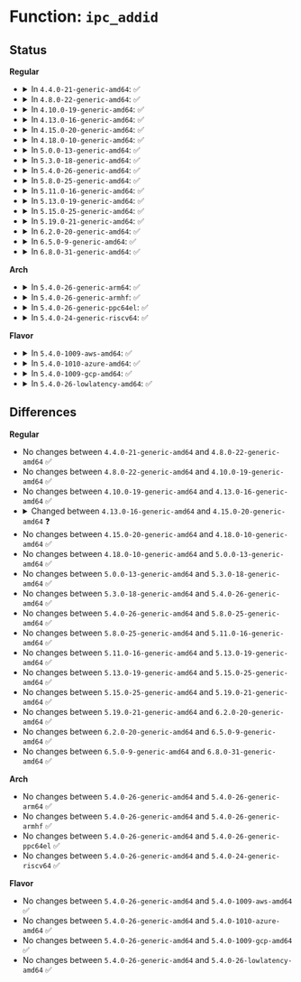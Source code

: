 # Function: <code>ipc_addid</code>

## Status
<b>Regular</b>
<ul>
<li>
<details>
<summary>In <code>4.4.0-21-generic-amd64</code>: ✅</summary>

```c
int ipc_addid(struct ipc_ids * ids, struct kern_ipc_perm * new, int size)
```

```json
{
  "name": "ipc_addid",
  "collision_type": "Unique Global",
  "inline_type": "No",
  "funcs": [
    {
      "addr": 18446744071582141024,
      "name": "ipc_addid",
      "external": true,
      "loc": "ipc/util.c:220",
      "file": "ipc/util.c",
      "inline": "seen, unknown",
      "caller_inline": [],
      "caller_func": [
        "ipc/msg.c:newque",
        "ipc/sem.c:newary",
        "ipc/shm.c:newseg"
      ]
    }
  ],
  "symbols": [
    {
      "addr": 18446744071582141024,
      "name": "ipc_addid",
      "section": ".text",
      "bind": "STB_GLOBAL",
      "size": 251
    }
  ]
}
```
</details>
</li>
<li>
<details>
<summary>In <code>4.8.0-22-generic-amd64</code>: ✅</summary>

```c
int ipc_addid(struct ipc_ids * ids, struct kern_ipc_perm * new, int size)
```

```json
{
  "name": "ipc_addid",
  "collision_type": "Unique Global",
  "inline_type": "No",
  "funcs": [
    {
      "addr": 18446744071582357088,
      "name": "ipc_addid",
      "external": true,
      "loc": "ipc/util.c:220",
      "file": "ipc/util.c",
      "inline": "seen, unknown",
      "caller_inline": [],
      "caller_func": [
        "ipc/msg.c:newque",
        "ipc/sem.c:newary",
        "ipc/shm.c:newseg"
      ]
    }
  ],
  "symbols": [
    {
      "addr": 18446744071582357088,
      "name": "ipc_addid",
      "section": ".text",
      "bind": "STB_GLOBAL",
      "size": 252
    }
  ]
}
```
</details>
</li>
<li>
<details>
<summary>In <code>4.10.0-19-generic-amd64</code>: ✅</summary>

```c
int ipc_addid(struct ipc_ids * ids, struct kern_ipc_perm * new, int size)
```

```json
{
  "name": "ipc_addid",
  "collision_type": "Unique Global",
  "inline_type": "No",
  "funcs": [
    {
      "addr": 18446744071582448448,
      "name": "ipc_addid",
      "external": true,
      "loc": "ipc/util.c:220",
      "file": "ipc/util.c",
      "inline": "seen, unknown",
      "caller_inline": [],
      "caller_func": [
        "ipc/msg.c:newque",
        "ipc/sem.c:newary",
        "ipc/shm.c:newseg"
      ]
    }
  ],
  "symbols": [
    {
      "addr": 18446744071582448448,
      "name": "ipc_addid",
      "section": ".text",
      "bind": "STB_GLOBAL",
      "size": 252
    }
  ]
}
```
</details>
</li>
<li>
<details>
<summary>In <code>4.13.0-16-generic-amd64</code>: ✅</summary>

```c
int ipc_addid(struct ipc_ids * ids, struct kern_ipc_perm * new, int size)
```

```json
{
  "name": "ipc_addid",
  "collision_type": "Unique Global",
  "inline_type": "No",
  "funcs": [
    {
      "addr": 18446744071582527536,
      "name": "ipc_addid",
      "external": true,
      "loc": "ipc/util.c:220",
      "file": "ipc/util.c",
      "inline": "seen, unknown",
      "caller_inline": [],
      "caller_func": [
        "ipc/msg.c:newque",
        "ipc/sem.c:newary",
        "ipc/shm.c:newseg"
      ]
    }
  ],
  "symbols": [
    {
      "addr": 18446744071582527536,
      "name": "ipc_addid",
      "section": ".text",
      "bind": "STB_GLOBAL",
      "size": 260
    }
  ]
}
```
</details>
</li>
<li>
<details>
<summary>In <code>4.15.0-20-generic-amd64</code>: ✅</summary>

```c
int ipc_addid(struct ipc_ids * ids, struct kern_ipc_perm * new, int limit)
```

```json
{
  "name": "ipc_addid",
  "collision_type": "Unique Global",
  "inline_type": "No",
  "funcs": [
    {
      "addr": 18446744071582675152,
      "name": "ipc_addid",
      "external": true,
      "loc": "ipc/util.c:245",
      "file": "ipc/util.c",
      "inline": "seen, unknown",
      "caller_inline": [],
      "caller_func": [
        "ipc/msg.c:newque",
        "ipc/sem.c:newary",
        "ipc/shm.c:newseg"
      ]
    }
  ],
  "symbols": [
    {
      "addr": 18446744071582675152,
      "name": "ipc_addid",
      "section": ".text",
      "bind": "STB_GLOBAL",
      "size": 839
    }
  ]
}
```
</details>
</li>
<li>
<details>
<summary>In <code>4.18.0-10-generic-amd64</code>: ✅</summary>

```c
int ipc_addid(struct ipc_ids * ids, struct kern_ipc_perm * new, int limit)
```

```json
{
  "name": "ipc_addid",
  "collision_type": "Unique Global",
  "inline_type": "No",
  "funcs": [
    {
      "addr": 18446744071582867968,
      "name": "ipc_addid",
      "external": true,
      "loc": "ipc/util.c:249",
      "file": "ipc/util.c",
      "inline": "seen, unknown",
      "caller_inline": [],
      "caller_func": [
        "ipc/msg.c:newque",
        "ipc/sem.c:newary",
        "ipc/shm.c:newseg"
      ]
    }
  ],
  "symbols": [
    {
      "addr": 18446744071582867968,
      "name": "ipc_addid",
      "section": ".text",
      "bind": "STB_GLOBAL",
      "size": 861
    }
  ]
}
```
</details>
</li>
<li>
<details>
<summary>In <code>5.0.0-13-generic-amd64</code>: ✅</summary>

```c
int ipc_addid(struct ipc_ids * ids, struct kern_ipc_perm * new, int limit)
```

```json
{
  "name": "ipc_addid",
  "collision_type": "Unique Global",
  "inline_type": "No",
  "funcs": [
    {
      "addr": 18446744071582976144,
      "name": "ipc_addid",
      "external": true,
      "loc": "ipc/util.c:248",
      "file": "ipc/util.c",
      "inline": "seen, unknown",
      "caller_inline": [],
      "caller_func": [
        "ipc/msg.c:newque",
        "ipc/sem.c:newary",
        "ipc/shm.c:newseg"
      ]
    }
  ],
  "symbols": [
    {
      "addr": 18446744071582976144,
      "name": "ipc_addid",
      "section": ".text",
      "bind": "STB_GLOBAL",
      "size": 868
    }
  ]
}
```
</details>
</li>
<li>
<details>
<summary>In <code>5.3.0-18-generic-amd64</code>: ✅</summary>

```c
int ipc_addid(struct ipc_ids * ids, struct kern_ipc_perm * new, int limit)
```

```json
{
  "name": "ipc_addid",
  "collision_type": "Unique Global",
  "inline_type": "No",
  "funcs": [
    {
      "addr": 18446744071583157616,
      "name": "ipc_addid",
      "external": true,
      "loc": "ipc/util.c:277",
      "file": "ipc/util.c",
      "inline": "seen, unknown",
      "caller_inline": [],
      "caller_func": [
        "ipc/msg.c:newque",
        "ipc/sem.c:newary",
        "ipc/shm.c:newseg"
      ]
    }
  ],
  "symbols": [
    {
      "addr": 18446744071583157616,
      "name": "ipc_addid",
      "section": ".text",
      "bind": "STB_GLOBAL",
      "size": 950
    }
  ]
}
```
</details>
</li>
<li>
<details>
<summary>In <code>5.4.0-26-generic-amd64</code>: ✅</summary>

```c
int ipc_addid(struct ipc_ids * ids, struct kern_ipc_perm * new, int limit)
```

```json
{
  "name": "ipc_addid",
  "collision_type": "Unique Global",
  "inline_type": "No",
  "funcs": [
    {
      "addr": 18446744071583263680,
      "name": "ipc_addid",
      "external": true,
      "loc": "ipc/util.c:277",
      "file": "ipc/util.c",
      "inline": "seen, unknown",
      "caller_inline": [],
      "caller_func": [
        "ipc/msg.c:newque",
        "ipc/sem.c:newary",
        "ipc/shm.c:newseg"
      ]
    }
  ],
  "symbols": [
    {
      "addr": 18446744071583263680,
      "name": "ipc_addid",
      "section": ".text",
      "bind": "STB_GLOBAL",
      "size": 950
    }
  ]
}
```
</details>
</li>
<li>
<details>
<summary>In <code>5.8.0-25-generic-amd64</code>: ✅</summary>

```c
int ipc_addid(struct ipc_ids * ids, struct kern_ipc_perm * new, int limit)
```

```json
{
  "name": "ipc_addid",
  "collision_type": "Unique Global",
  "inline_type": "No",
  "funcs": [
    {
      "addr": 18446744071583592048,
      "name": "ipc_addid",
      "external": true,
      "loc": "ipc/util.c:277",
      "file": "ipc/util.c",
      "inline": "seen, unknown",
      "caller_inline": [],
      "caller_func": [
        "ipc/msg.c:newque",
        "ipc/sem.c:newary",
        "ipc/shm.c:newseg"
      ]
    }
  ],
  "symbols": [
    {
      "addr": 18446744071583592048,
      "name": "ipc_addid",
      "section": ".text",
      "bind": "STB_GLOBAL",
      "size": 523
    }
  ]
}
```
</details>
</li>
<li>
<details>
<summary>In <code>5.11.0-16-generic-amd64</code>: ✅</summary>

```c
int ipc_addid(struct ipc_ids * ids, struct kern_ipc_perm * new, int limit)
```

```json
{
  "name": "ipc_addid",
  "collision_type": "Unique Global",
  "inline_type": "No",
  "funcs": [
    {
      "addr": 18446744071583712400,
      "name": "ipc_addid",
      "external": true,
      "loc": "ipc/util.c:277",
      "file": "ipc/util.c",
      "inline": "seen, unknown",
      "caller_inline": [],
      "caller_func": [
        "ipc/msg.c:newque",
        "ipc/sem.c:newary",
        "ipc/shm.c:newseg"
      ]
    }
  ],
  "symbols": [
    {
      "addr": 18446744071583712400,
      "name": "ipc_addid",
      "section": ".text",
      "bind": "STB_GLOBAL",
      "size": 528
    }
  ]
}
```
</details>
</li>
<li>
<details>
<summary>In <code>5.13.0-19-generic-amd64</code>: ✅</summary>

```c
int ipc_addid(struct ipc_ids * ids, struct kern_ipc_perm * new, int limit)
```

```json
{
  "name": "ipc_addid",
  "collision_type": "Unique Global",
  "inline_type": "No",
  "funcs": [
    {
      "addr": 18446744071583736928,
      "name": "ipc_addid",
      "external": true,
      "loc": "ipc/util.c:277",
      "file": "ipc/util.c",
      "inline": "seen, unknown",
      "caller_inline": [],
      "caller_func": [
        "ipc/msg.c:newque",
        "ipc/sem.c:newary",
        "ipc/shm.c:newseg"
      ]
    }
  ],
  "symbols": [
    {
      "addr": 18446744071583736928,
      "name": "ipc_addid",
      "section": ".text",
      "bind": "STB_GLOBAL",
      "size": 527
    }
  ]
}
```
</details>
</li>
<li>
<details>
<summary>In <code>5.15.0-25-generic-amd64</code>: ✅</summary>

```c
int ipc_addid(struct ipc_ids * ids, struct kern_ipc_perm * new, int limit)
```

```json
{
  "name": "ipc_addid",
  "collision_type": "Unique Global",
  "inline_type": "No",
  "funcs": [
    {
      "addr": 18446744071584098688,
      "name": "ipc_addid",
      "external": true,
      "loc": "ipc/util.c:278",
      "file": "ipc/util.c",
      "inline": "seen, unknown",
      "caller_inline": [],
      "caller_func": [
        "ipc/msg.c:newque",
        "ipc/sem.c:newary",
        "ipc/shm.c:newseg"
      ]
    }
  ],
  "symbols": [
    {
      "addr": 18446744071584098688,
      "name": "ipc_addid",
      "section": ".text",
      "bind": "STB_GLOBAL",
      "size": 284
    }
  ]
}
```
</details>
</li>
<li>
<details>
<summary>In <code>5.19.0-21-generic-amd64</code>: ✅</summary>

```c
int ipc_addid(struct ipc_ids * ids, struct kern_ipc_perm * new, int limit)
```

```json
{
  "name": "ipc_addid",
  "collision_type": "Unique Global",
  "inline_type": "No",
  "funcs": [
    {
      "addr": 18446744071584694016,
      "name": "ipc_addid",
      "external": true,
      "loc": "ipc/util.c:278",
      "file": "ipc/util.c",
      "inline": "seen, unknown",
      "caller_inline": [],
      "caller_func": [
        "ipc/msg.c:newque",
        "ipc/sem.c:newary",
        "ipc/shm.c:newseg"
      ]
    }
  ],
  "symbols": [
    {
      "addr": 18446744071584694016,
      "name": "ipc_addid",
      "section": ".text",
      "bind": "STB_GLOBAL",
      "size": 315
    }
  ]
}
```
</details>
</li>
<li>
<details>
<summary>In <code>6.2.0-20-generic-amd64</code>: ✅</summary>

```c
int ipc_addid(struct ipc_ids * ids, struct kern_ipc_perm * new, int limit)
```

```json
{
  "name": "ipc_addid",
  "collision_type": "Unique Global",
  "inline_type": "No",
  "funcs": [
    {
      "addr": 18446744071585385152,
      "name": "ipc_addid",
      "external": true,
      "loc": "ipc/util.c:278",
      "file": "ipc/util.c",
      "inline": "seen, unknown",
      "caller_inline": [],
      "caller_func": [
        "ipc/msg.c:newque",
        "ipc/sem.c:newary",
        "ipc/shm.c:newseg"
      ]
    }
  ],
  "symbols": [
    {
      "addr": 18446744071585385152,
      "name": "ipc_addid",
      "section": ".text",
      "bind": "STB_GLOBAL",
      "size": 315
    }
  ]
}
```
</details>
</li>
<li>
<details>
<summary>In <code>6.5.0-9-generic-amd64</code>: ✅</summary>

```c
int ipc_addid(struct ipc_ids * ids, struct kern_ipc_perm * new, int limit)
```

```json
{
  "name": "ipc_addid",
  "collision_type": "Unique Global",
  "inline_type": "No",
  "funcs": [
    {
      "addr": 18446744071585615824,
      "name": "ipc_addid",
      "external": true,
      "loc": "ipc/util.c:278",
      "file": "ipc/util.c",
      "inline": "seen, unknown",
      "caller_inline": [],
      "caller_func": [
        "ipc/msg.c:newque",
        "ipc/sem.c:newary",
        "ipc/shm.c:newseg"
      ]
    }
  ],
  "symbols": [
    {
      "addr": 18446744071585615824,
      "name": "ipc_addid",
      "section": ".text",
      "bind": "STB_GLOBAL",
      "size": 305
    }
  ]
}
```
</details>
</li>
<li>
<details>
<summary>In <code>6.8.0-31-generic-amd64</code>: ✅</summary>

```c
int ipc_addid(struct ipc_ids * ids, struct kern_ipc_perm * new, int limit)
```

```json
{
  "name": "ipc_addid",
  "collision_type": "Unique Global",
  "inline_type": "No",
  "funcs": [
    {
      "addr": 18446744071585862544,
      "name": "ipc_addid",
      "external": true,
      "loc": "ipc/util.c:278",
      "file": "ipc/util.c",
      "inline": "seen, unknown",
      "caller_inline": [],
      "caller_func": [
        "ipc/msg.c:newque",
        "ipc/sem.c:newary",
        "ipc/shm.c:newseg"
      ]
    }
  ],
  "symbols": [
    {
      "addr": 18446744071585862544,
      "name": "ipc_addid",
      "section": ".text",
      "bind": "STB_GLOBAL",
      "size": 305
    }
  ]
}
```
</details>
</li>
</ul>
<b>Arch</b>
<ul>
<li>
<details>
<summary>In <code>5.4.0-26-generic-arm64</code>: ✅</summary>

```c
int ipc_addid(struct ipc_ids * ids, struct kern_ipc_perm * new, int limit)
```

```json
{
  "name": "ipc_addid",
  "collision_type": "Unique Global",
  "inline_type": "No",
  "funcs": [
    {
      "addr": 18446603336494993816,
      "name": "ipc_addid",
      "external": true,
      "loc": "ipc/util.c:277",
      "file": "ipc/util.c",
      "inline": "seen, unknown",
      "caller_inline": [],
      "caller_func": [
        "ipc/msg.c:newque",
        "ipc/sem.c:newary",
        "ipc/shm.c:newseg"
      ]
    }
  ],
  "symbols": [
    {
      "addr": 18446603336494993816,
      "name": "ipc_addid",
      "section": ".text",
      "bind": "STB_GLOBAL",
      "size": 1300
    }
  ]
}
```
</details>
</li>
<li>
<details>
<summary>In <code>5.4.0-26-generic-armhf</code>: ✅</summary>

```c
int ipc_addid(struct ipc_ids * ids, struct kern_ipc_perm * new, int limit)
```

```json
{
  "name": "ipc_addid",
  "collision_type": "Unique Global",
  "inline_type": "No",
  "funcs": [
    {
      "addr": 3228407264,
      "name": "ipc_addid",
      "external": true,
      "loc": "ipc/util.c:277",
      "file": "ipc/util.c",
      "inline": "seen, unknown",
      "caller_inline": [],
      "caller_func": [
        "ipc/msg.c:newque",
        "ipc/sem.c:newary",
        "ipc/shm.c:newseg"
      ]
    }
  ],
  "symbols": [
    {
      "addr": 3228407264,
      "name": "ipc_addid",
      "section": ".text",
      "bind": "STB_GLOBAL",
      "size": 1344
    }
  ]
}
```
</details>
</li>
<li>
<details>
<summary>In <code>5.4.0-26-generic-ppc64el</code>: ✅</summary>

```c
int ipc_addid(struct ipc_ids * ids, struct kern_ipc_perm * new, int limit)
```

```json
{
  "name": "ipc_addid",
  "collision_type": "Unique Global",
  "inline_type": "No",
  "funcs": [
    {
      "addr": 13835058055288873504,
      "name": "ipc_addid",
      "external": true,
      "loc": "ipc/util.c:277",
      "file": "ipc/util.c",
      "inline": "seen, unknown",
      "caller_inline": [],
      "caller_func": [
        "ipc/msg.c:newque",
        "ipc/sem.c:newary",
        "ipc/shm.c:newseg"
      ]
    }
  ],
  "symbols": [
    {
      "addr": 13835058055288873504,
      "name": "ipc_addid",
      "section": ".text",
      "bind": "STB_GLOBAL",
      "size": 1668
    }
  ]
}
```
</details>
</li>
<li>
<details>
<summary>In <code>5.4.0-24-generic-riscv64</code>: ✅</summary>

```c
int ipc_addid(struct ipc_ids * ids, struct kern_ipc_perm * new, int limit)
```

```json
{
  "name": "ipc_addid",
  "collision_type": "Unique Global",
  "inline_type": "No",
  "funcs": [
    {
      "addr": 18446743936274287376,
      "name": "ipc_addid",
      "external": true,
      "loc": "ipc/util.c:277",
      "file": "ipc/util.c",
      "inline": "seen, unknown",
      "caller_inline": [],
      "caller_func": [
        "ipc/msg.c:newque",
        "ipc/sem.c:newary",
        "ipc/shm.c:newseg"
      ]
    }
  ],
  "symbols": [
    {
      "addr": 18446743936274287376,
      "name": "ipc_addid",
      "section": ".text",
      "bind": "STB_GLOBAL",
      "size": 1062
    }
  ]
}
```
</details>
</li>
</ul>
<b>Flavor</b>
<ul>
<li>
<details>
<summary>In <code>5.4.0-1009-aws-amd64</code>: ✅</summary>

```c
int ipc_addid(struct ipc_ids * ids, struct kern_ipc_perm * new, int limit)
```

```json
{
  "name": "ipc_addid",
  "collision_type": "Unique Global",
  "inline_type": "No",
  "funcs": [
    {
      "addr": 18446744071583232416,
      "name": "ipc_addid",
      "external": true,
      "loc": "ipc/util.c:277",
      "file": "ipc/util.c",
      "inline": "seen, unknown",
      "caller_inline": [],
      "caller_func": [
        "ipc/msg.c:newque",
        "ipc/sem.c:newary",
        "ipc/shm.c:newseg"
      ]
    }
  ],
  "symbols": [
    {
      "addr": 18446744071583232416,
      "name": "ipc_addid",
      "section": ".text",
      "bind": "STB_GLOBAL",
      "size": 950
    }
  ]
}
```
</details>
</li>
<li>
<details>
<summary>In <code>5.4.0-1010-azure-amd64</code>: ✅</summary>

```c
int ipc_addid(struct ipc_ids * ids, struct kern_ipc_perm * new, int limit)
```

```json
{
  "name": "ipc_addid",
  "collision_type": "Unique Global",
  "inline_type": "No",
  "funcs": [
    {
      "addr": 18446744071583169568,
      "name": "ipc_addid",
      "external": true,
      "loc": "ipc/util.c:277",
      "file": "ipc/util.c",
      "inline": "seen, unknown",
      "caller_inline": [],
      "caller_func": [
        "ipc/msg.c:newque",
        "ipc/sem.c:newary",
        "ipc/shm.c:newseg"
      ]
    }
  ],
  "symbols": [
    {
      "addr": 18446744071583169568,
      "name": "ipc_addid",
      "section": ".text",
      "bind": "STB_GLOBAL",
      "size": 950
    }
  ]
}
```
</details>
</li>
<li>
<details>
<summary>In <code>5.4.0-1009-gcp-amd64</code>: ✅</summary>

```c
int ipc_addid(struct ipc_ids * ids, struct kern_ipc_perm * new, int limit)
```

```json
{
  "name": "ipc_addid",
  "collision_type": "Unique Global",
  "inline_type": "No",
  "funcs": [
    {
      "addr": 18446744071583216448,
      "name": "ipc_addid",
      "external": true,
      "loc": "ipc/util.c:277",
      "file": "ipc/util.c",
      "inline": "seen, unknown",
      "caller_inline": [],
      "caller_func": [
        "ipc/msg.c:newque",
        "ipc/sem.c:newary",
        "ipc/shm.c:newseg"
      ]
    }
  ],
  "symbols": [
    {
      "addr": 18446744071583216448,
      "name": "ipc_addid",
      "section": ".text",
      "bind": "STB_GLOBAL",
      "size": 950
    }
  ]
}
```
</details>
</li>
<li>
<details>
<summary>In <code>5.4.0-26-lowlatency-amd64</code>: ✅</summary>

```c
int ipc_addid(struct ipc_ids * ids, struct kern_ipc_perm * new, int limit)
```

```json
{
  "name": "ipc_addid",
  "collision_type": "Unique Global",
  "inline_type": "No",
  "funcs": [
    {
      "addr": 18446744071583310480,
      "name": "ipc_addid",
      "external": true,
      "loc": "ipc/util.c:277",
      "file": "ipc/util.c",
      "inline": "seen, unknown",
      "caller_inline": [],
      "caller_func": [
        "ipc/msg.c:newque",
        "ipc/sem.c:newary",
        "ipc/shm.c:newseg"
      ]
    }
  ],
  "symbols": [
    {
      "addr": 18446744071583310480,
      "name": "ipc_addid",
      "section": ".text",
      "bind": "STB_GLOBAL",
      "size": 1146
    }
  ]
}
```
</details>
</li>
</ul>

## Differences
<b>Regular</b>
<ul>
<li>
No changes between <code>4.4.0-21-generic-amd64</code> and <code>4.8.0-22-generic-amd64</code> ✅
</li>
<li>
No changes between <code>4.8.0-22-generic-amd64</code> and <code>4.10.0-19-generic-amd64</code> ✅
</li>
<li>
No changes between <code>4.10.0-19-generic-amd64</code> and <code>4.13.0-16-generic-amd64</code> ✅
</li>
<li>
<details>
<summary>Changed between <code>4.13.0-16-generic-amd64</code> and <code>4.15.0-20-generic-amd64</code> ❓</summary>
<ul>
<li>
<b>Param added. </b>
<code>int limit</code>
</li>
<li>
<b>Param removed. </b>
<code>int size</code>
</li>
</ul>
</details>
</li>
<li>
No changes between <code>4.15.0-20-generic-amd64</code> and <code>4.18.0-10-generic-amd64</code> ✅
</li>
<li>
No changes between <code>4.18.0-10-generic-amd64</code> and <code>5.0.0-13-generic-amd64</code> ✅
</li>
<li>
No changes between <code>5.0.0-13-generic-amd64</code> and <code>5.3.0-18-generic-amd64</code> ✅
</li>
<li>
No changes between <code>5.3.0-18-generic-amd64</code> and <code>5.4.0-26-generic-amd64</code> ✅
</li>
<li>
No changes between <code>5.4.0-26-generic-amd64</code> and <code>5.8.0-25-generic-amd64</code> ✅
</li>
<li>
No changes between <code>5.8.0-25-generic-amd64</code> and <code>5.11.0-16-generic-amd64</code> ✅
</li>
<li>
No changes between <code>5.11.0-16-generic-amd64</code> and <code>5.13.0-19-generic-amd64</code> ✅
</li>
<li>
No changes between <code>5.13.0-19-generic-amd64</code> and <code>5.15.0-25-generic-amd64</code> ✅
</li>
<li>
No changes between <code>5.15.0-25-generic-amd64</code> and <code>5.19.0-21-generic-amd64</code> ✅
</li>
<li>
No changes between <code>5.19.0-21-generic-amd64</code> and <code>6.2.0-20-generic-amd64</code> ✅
</li>
<li>
No changes between <code>6.2.0-20-generic-amd64</code> and <code>6.5.0-9-generic-amd64</code> ✅
</li>
<li>
No changes between <code>6.5.0-9-generic-amd64</code> and <code>6.8.0-31-generic-amd64</code> ✅
</li>
</ul>
<b>Arch</b>
<ul>
<li>
No changes between <code>5.4.0-26-generic-amd64</code> and <code>5.4.0-26-generic-arm64</code> ✅
</li>
<li>
No changes between <code>5.4.0-26-generic-amd64</code> and <code>5.4.0-26-generic-armhf</code> ✅
</li>
<li>
No changes between <code>5.4.0-26-generic-amd64</code> and <code>5.4.0-26-generic-ppc64el</code> ✅
</li>
<li>
No changes between <code>5.4.0-26-generic-amd64</code> and <code>5.4.0-24-generic-riscv64</code> ✅
</li>
</ul>
<b>Flavor</b>
<ul>
<li>
No changes between <code>5.4.0-26-generic-amd64</code> and <code>5.4.0-1009-aws-amd64</code> ✅
</li>
<li>
No changes between <code>5.4.0-26-generic-amd64</code> and <code>5.4.0-1010-azure-amd64</code> ✅
</li>
<li>
No changes between <code>5.4.0-26-generic-amd64</code> and <code>5.4.0-1009-gcp-amd64</code> ✅
</li>
<li>
No changes between <code>5.4.0-26-generic-amd64</code> and <code>5.4.0-26-lowlatency-amd64</code> ✅
</li>
</ul>
